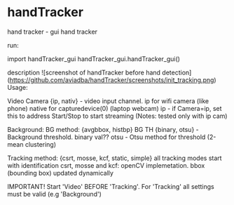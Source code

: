 # handTracker
hand tracker - gui hand tracker

run:

  import handTracker_gui
  handTracker_gui.handTracker_gui()

description
![screenshot of handTracker before hand detection]
(https://github.com/aviadba/handTracker/screenshots/init_tracking.png)
Usage:
  
  Video
    Camera {ip, nativ} - video input channel. ip for wifi camera (like phone)
      native for capturedevice(0) (laptop webcam)
    ip -  if Camera=ip, set this to address
    Start/Stop to start streaming (Notes: tested only with ip cam)
  
  Background:
    BG method: {avgbbox, histbp}
    BG TH {binary, otsu} - Background threshold. 
      binary val??
      otsu - Otsu method for threshold (2-mean clustering)
    
Tracking method: {csrt, mosse, kcf, static, simple}
  all tracking modes start with identification
  csrt,  mosse and kcf: openCV implemetation. bbox (bounding box) updated dynamically
 
IMPORTANT! 
  Start 'Video' BEFORE 'Tracking'. 
  For 'Tracking' all settings must be valid (e.g 'Background')
